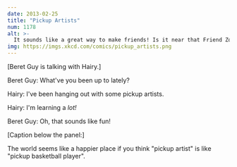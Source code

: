 ```yaml
---
date: 2013-02-25
title: "Pickup Artists"
num: 1178
alt: >-
  It sounds like a great way to make friends! Is it near that Friend Zone you keep talking about? I wanna go!
img: https://imgs.xkcd.com/comics/pickup_artists.png
---
```

[Beret Guy is talking with Hairy.]

Beret Guy: What've you been up to lately?

Hairy: I've been hanging out with some pickup artists.

Hairy: I'm learning a *lot!*

Beret Guy: Oh, that sounds like fun!

[Caption below the panel:]

The world seems like a happier place if you think "pickup artist" is like "pickup basketball player".